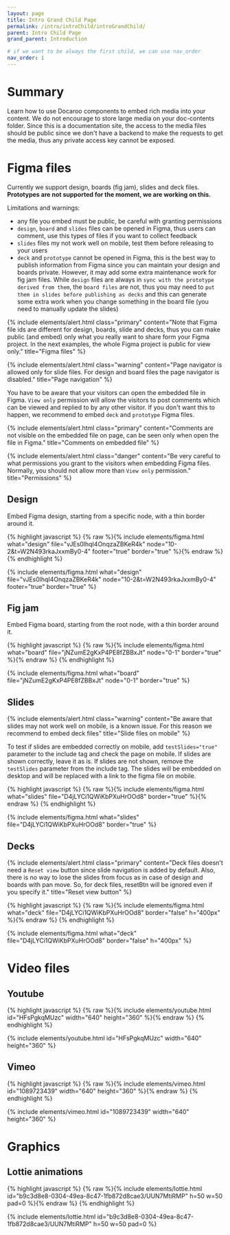 ```yaml
---
layout: page
title: Intro Grand Child Page
permalink: /intro/introChild/introGrandChild/
parent: Intro Child Page
grand_parent: Introduction

# if we want to be always the first child, we can use nav_order
nav_order: 1
---
```


# Summary
Learn how to use Docaroo components to embed rich media into your content. We do not encourage to store large media on your doc-contents folder. Since this is a documentation site, the access to the media files should be public since we don't have a backend to make the requests to get the media, thus any private access key cannot be exposed. 

# Figma files
Currently we support design, boards (fig jam), slides and deck files. **Prototypes are not supported for the moment, we are working on this.**

Limitations and warnings:
- any file you embed must be public, be careful with granting permissions
- `design`, `board` and `slides` files can be opened in Figma, thus users can comment, use this types of files if you want to collect feedback
- `slides` files my not work well on mobile, test them before releasing to your users
- `deck` and `prototype` cannot be opened in Figma, this is the best way to publish information from Figma since you can maintain your design and boards private. However, it may add some extra maintenance work for fig jam files. While `design` files are always in `sync with the prototype derived from them`, the `board files` are not, thus you may need to `put them in slides before publishing as decks` and this can generate some extra work when you change something in the board file (you need to manually update the slides)

{% include elements/alert.html class="primary" content="Note that Figma file ids are different for design, boards, slide and decks, thus you can make public (and embed) only what you really want to share form your Figma project. In the next examples, the whole Figma project is public for view only." title="Figma files" %}

{% include elements/alert.html class="warning" content="Page navigator is allowed only for slide files. For design and board files the page navigator is disabled." title="Page navigation" %}

You have to be aware that your visitors can open the embedded file in Figma. `View only` permission will allow the visitors to post comments which can be viewed and replied to by any other visitor. If you don't want this to happen, we recommend to embed `deck` and `prototype` Figma files.

{% include elements/alert.html class="primary" content="Comments are not visible on the embedded file on page, can be seen only when open the file in Figma." title="Comments on embedded file" %}

{% include elements/alert.html class="danger" content="Be very careful to what permissions you grant to the visitors when embedding Figma files. Normally, you should not allow more than `View only` permission." title="Permissions" %}

## Design
Embed Figma design, starting from a specific node, with a thin border around it.

{% highlight javascript %}
{% raw %}{% include elements/figma.html what="design" file="vJEs0lhqI4OnqzaZBKeR4k" node="10-2&t=W2N493rkaJxxmBy0-4" footer="true" border="true" %}{% endraw %}
{% endhighlight %}

{% include elements/figma.html what="design" file="vJEs0lhqI4OnqzaZBKeR4k" node="10-2&t=W2N493rkaJxxmBy0-4" footer="true" border="true" %}

## Fig jam
Embed Figma board, starting from the root node, with a thin border around it.

{% highlight javascript %}
{% raw %}{% include elements/figma.html what="board" file="jNZumE2gKxP4PE8fZBBxJt" node="0-1" border="true" %}{% endraw %}
{% endhighlight %}

{% include elements/figma.html what="board" file="jNZumE2gKxP4PE8fZBBxJt" node="0-1" border="true" %}

## Slides
{% include elements/alert.html class="warning" content="Be aware that slides may not work well on mobile, is a known issue. For this reason we recommend to embed deck files" title="Slide files on mobile" %}

To test if slides are embedded correctly on mobile, add `testSlides="true"` parameter to the include tag and check the page on mobile. If slides are shown correctly, leave it as is. If slides are not shown, remove the `testSlides` parameter from the include tag. The slides will be embedded on desktop and will be replaced with a link to the figma file on mobile.

{% highlight javascript %}
{% raw %}{% include elements/figma.html what="slides" file="D4jLYCi1QWiKbPXuHrOOd8" border="true" %}{% endraw %}
{% endhighlight %}

{% include elements/figma.html what="slides" file="D4jLYCi1QWiKbPXuHrOOd8" border="true" %}

## Decks

{% include elements/alert.html class="primary" content="Deck files doesn't need a `Reset view` button since slide navigation is added by default. Also, there is no way to lose the slides from focus as in case of design and boards with pan move. So, for deck files, resetBtn will be ignored even if you specify it." title="Reset view button" %}

{% highlight javascript %}
{% raw %}{% include elements/figma.html what="deck" file="D4jLYCi1QWiKbPXuHrOOd8" border="false" h="400px" %}{% endraw %}
{% endhighlight %}

{% include elements/figma.html what="deck" file="D4jLYCi1QWiKbPXuHrOOd8" border="false" h="400px" %}

# Video files
## Youtube
{% highlight javascript %}
{% raw %}{% include elements/youtube.html id="HFsPgkqMUzc" width="640" height="360" %}{% endraw %}
{% endhighlight %}

{% include elements/youtube.html id="HFsPgkqMUzc" width="640" height="360" %}

## Vimeo
{% highlight javascript %}
{% raw %}{% include elements/vimeo.html id="1089723439" width="640" height="360" %}{% endraw %}
{% endhighlight %}

{% include elements/vimeo.html id="1089723439" width="640" height="360" %}

# Graphics
## Lottie animations
{% highlight javascript %}
{% raw %}{% include elements/lottie.html id="b9c3d8e8-0304-49ea-8c47-1fb872d8cae3/UUN7MtiRMP" h=50 w=50 pad=0 %}{% endraw %}
{% endhighlight %}

{% include elements/lottie.html id="b9c3d8e8-0304-49ea-8c47-1fb872d8cae3/UUN7MtiRMP" h=50 w=50 pad=0 %}